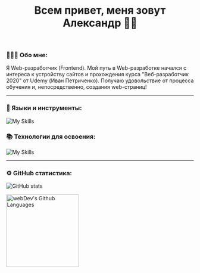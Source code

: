 <h1 align="center">Всем привет, меня зовут Александр 👋🏻</h1>
<br>

### 👨🏻‍💻 Обо мне:
Я Web-разработчик (Frontend). Мой путь в Web-разработке начался с интереса к устройству сайтов и прохождения курса "Веб-разработчик 2020" от Udemy (Иван Петриченко). Получаю удовольствие от процесса обучения и, непосредственно, создания web-страниц! 

___

### 🧰 Языки и инструменты:

![My Skills](https://skillicons.dev/icons?i=js,html,css,sass,gulp,nodejs,git,figma,ps)

### 📚 Технологии для освоения:

![My Skills](https://skillicons.dev/icons?i=vue,ts,wordpress)

____

### ⚙️ GitHub статистика:

<div align="left">

![GitHub stats](https://github-readme-stats.vercel.app/api?username=kanashkin&show_icons=true&theme=onedark)

</div>

<div align="left">
    <img height="195px" alt="webDev's Github Languages" src="https://github-readme-stats-sigma-five.vercel.app/api/top-langs/?username=kanashkin&layout=compact&theme=vision-friendly-dark">
</div>
